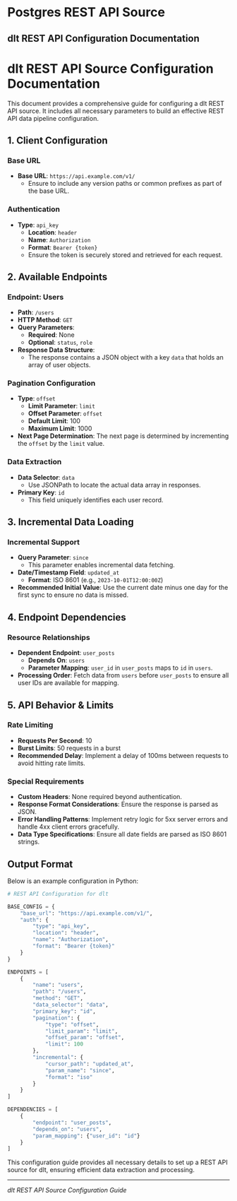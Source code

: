 # Postgres REST API Source

## dlt REST API Configuration Documentation

# dlt REST API Source Configuration Documentation

This document provides a comprehensive guide for configuring a dlt REST API source. It includes all necessary parameters to build an effective REST API data pipeline configuration.

## 1. Client Configuration

### Base URL
- **Base URL**: `https://api.example.com/v1/`
  - Ensure to include any version paths or common prefixes as part of the base URL.

### Authentication
- **Type**: `api_key`
  - **Location**: `header`
  - **Name**: `Authorization`
  - **Format**: `Bearer {token}`
  - Ensure the token is securely stored and retrieved for each request.

## 2. Available Endpoints

### Endpoint: Users
- **Path**: `/users`
- **HTTP Method**: `GET`
- **Query Parameters**:
  - **Required**: None
  - **Optional**: `status`, `role`
- **Response Data Structure**:
  - The response contains a JSON object with a key `data` that holds an array of user objects.

### Pagination Configuration
- **Type**: `offset`
  - **Limit Parameter**: `limit`
  - **Offset Parameter**: `offset`
  - **Default Limit**: 100
  - **Maximum Limit**: 1000
- **Next Page Determination**: The next page is determined by incrementing the `offset` by the `limit` value.

### Data Extraction
- **Data Selector**: `data`
  - Use JSONPath to locate the actual data array in responses.
- **Primary Key**: `id`
  - This field uniquely identifies each user record.

## 3. Incremental Data Loading

### Incremental Support
- **Query Parameter**: `since`
  - This parameter enables incremental data fetching.
- **Date/Timestamp Field**: `updated_at`
  - **Format**: ISO 8601 (e.g., `2023-10-01T12:00:00Z`)
- **Recommended Initial Value**: Use the current date minus one day for the first sync to ensure no data is missed.

## 4. Endpoint Dependencies

### Resource Relationships
- **Dependent Endpoint**: `user_posts`
  - **Depends On**: `users`
  - **Parameter Mapping**: `user_id` in `user_posts` maps to `id` in `users`.
- **Processing Order**: Fetch data from `users` before `user_posts` to ensure all user IDs are available for mapping.

## 5. API Behavior & Limits

### Rate Limiting
- **Requests Per Second**: 10
- **Burst Limits**: 50 requests in a burst
- **Recommended Delay**: Implement a delay of 100ms between requests to avoid hitting rate limits.

### Special Requirements
- **Custom Headers**: None required beyond authentication.
- **Response Format Considerations**: Ensure the response is parsed as JSON.
- **Error Handling Patterns**: Implement retry logic for 5xx server errors and handle 4xx client errors gracefully.
- **Data Type Specifications**: Ensure all date fields are parsed as ISO 8601 strings.

## Output Format

Below is an example configuration in Python:

```python
# REST API Configuration for dlt

BASE_CONFIG = {
    "base_url": "https://api.example.com/v1/",
    "auth": {
        "type": "api_key",
        "location": "header",
        "name": "Authorization",
        "format": "Bearer {token}"
    }
}

ENDPOINTS = [
    {
        "name": "users",
        "path": "/users",
        "method": "GET",
        "data_selector": "data",
        "primary_key": "id",
        "pagination": {
            "type": "offset",
            "limit_param": "limit",
            "offset_param": "offset",
            "limit": 100
        },
        "incremental": {
            "cursor_path": "updated_at",
            "param_name": "since",
            "format": "iso"
        }
    }
]

DEPENDENCIES = [
    {
        "endpoint": "user_posts", 
        "depends_on": "users",
        "param_mapping": {"user_id": "id"}
    }
]
```

This configuration guide provides all necessary details to set up a REST API source for dlt, ensuring efficient data extraction and processing.

---
*dlt REST API Source Configuration Guide*